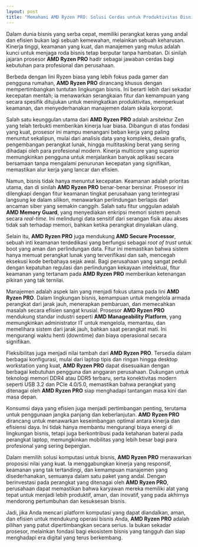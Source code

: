 ```yaml
---
layout: post
title: "Memahami AMD Ryzen PRO: Solusi Cerdas untuk Produktivitas Bisnis"
---
```


Dalam dunia bisnis yang serba cepat, memiliki perangkat keras yang andal dan efisien bukan lagi sebuah kemewahan, melainkan sebuah keharusan. Kinerja tinggi, keamanan yang kuat, dan manajemen yang mulus adalah kunci untuk menjaga roda bisnis tetap berputar tanpa hambatan. Di sinilah jajaran prosesor **AMD Ryzen PRO** hadir sebagai jawaban cerdas bagi kebutuhan para profesional dan perusahaan.

Berbeda dengan lini Ryzen biasa yang lebih fokus pada gamer dan pengguna rumahan, **AMD Ryzen PRO** dirancang khusus dengan mempertimbangkan tuntutan lingkungan bisnis. Ini berarti lebih dari sekadar kecepatan mentah; ia menawarkan serangkaian fitur dan kemampuan yang secara spesifik ditujukan untuk meningkatkan produktivitas, memperkuat keamanan, dan menyederhanakan manajemen dalam skala korporat.

Salah satu keunggulan utama dari **AMD Ryzen PRO** adalah arsitektur Zen yang telah terbukti memberikan kinerja luar biasa. Dibangun di atas fondasi yang kuat, prosesor ini mampu menangani beban kerja yang paling menuntut sekalipun, mulai dari analisis data yang kompleks, desain grafis, pengembangan perangkat lunak, hingga multitasking berat yang sering dihadapi oleh para profesional modern. Kinerja multicore yang superior memungkinkan pengguna untuk menjalankan banyak aplikasi secara bersamaan tanpa mengalami penurunan kecepatan yang signifikan, memastikan alur kerja yang lancar dan efisien.

Namun, bisnis tidak hanya menuntut kecepatan. Keamanan adalah prioritas utama, dan di sinilah **AMD Ryzen PRO** benar-benar bersinar. Prosesor ini dilengkapi dengan fitur keamanan tingkat perusahaan yang terintegrasi langsung ke dalam silikon, menawarkan perlindungan berlapis dari ancaman siber yang semakin canggih. Salah satu fitur unggulan adalah **AMD Memory Guard**, yang menyediakan enkripsi memori sistem penuh secara *real-time*. Ini melindungi data sensitif dari serangan fisik atau akses tidak sah terhadap memori, bahkan ketika perangkat dinyalakan ulang.

Selain itu, **AMD Ryzen PRO** juga mendukung **AMD Secure Processor**, sebuah inti keamanan terdedikasi yang berfungsi sebagai *root of trust* untuk boot yang aman dan perlindungan data. Fitur ini memastikan bahwa sistem hanya memuat perangkat lunak yang terverifikasi dan sah, mencegah eksekusi kode berbahaya sejak awal. Bagi perusahaan yang sangat peduli dengan kepatuhan regulasi dan perlindungan kekayaan intelektual, fitur keamanan yang tertanam pada **AMD Ryzen PRO** memberikan ketenangan pikiran yang tak ternilai.

Manajemen adalah aspek lain yang menjadi fokus utama pada lini **AMD Ryzen PRO**. Dalam lingkungan bisnis, kemampuan untuk mengelola armada perangkat dari jarak jauh, menerapkan pembaruan, dan memecahkan masalah secara efisien sangat krusial. Prosesor **AMD Ryzen PRO** mendukung standar industri seperti **AMD Manageability Platform**, yang memungkinkan administrator IT untuk mengelola, memantau, dan memelihara sistem dari jarak jauh, bahkan saat perangkat mati. Ini mengurangi waktu henti (downtime) dan biaya operasional secara signifikan.

Fleksibilitas juga menjadi nilai tambah dari **AMD Ryzen PRO**. Tersedia dalam berbagai konfigurasi, mulai dari laptop tipis dan ringan hingga desktop workstation yang kuat, **AMD Ryzen PRO** dapat disesuaikan dengan berbagai kebutuhan pengguna dan anggaran perusahaan. Dukungan untuk teknologi memori DDR4 atau DDR5 terbaru, serta konektivitas modern seperti USB 3.2 dan PCIe 4.0/5.0, memastikan bahwa perangkat yang ditenagai oleh **AMD Ryzen PRO** siap menghadapi tantangan masa kini dan masa depan.

Konsumsi daya yang efisien juga menjadi pertimbangan penting, terutama untuk penggunaan jangka panjang dan keberlanjutan. **AMD Ryzen PRO** dirancang untuk menawarkan keseimbangan optimal antara kinerja dan efisiensi daya. Ini tidak hanya membantu mengurangi biaya energi di lingkungan bisnis, tetapi juga berkontribusi pada ketahanan baterai pada perangkat laptop, memungkinkan mobilitas yang lebih besar bagi para profesional yang sering bepergian.

Dalam memilih solusi komputasi untuk bisnis, **AMD Ryzen PRO** menawarkan proposisi nilai yang kuat. Ia menggabungkan kinerja yang responsif, keamanan yang tak tertandingi, dan kemampuan manajemen yang disederhanakan, semuanya dalam satu paket yang andal. Dengan berinvestasi pada perangkat yang ditenagai oleh **AMD Ryzen PRO**, perusahaan dapat memastikan bahwa karyawan mereka memiliki alat yang tepat untuk menjadi lebih produktif, aman, dan inovatif, yang pada akhirnya mendorong pertumbuhan dan kesuksesan bisnis.

Jadi, jika Anda mencari platform komputasi yang dapat diandalkan, aman, dan efisien untuk mendukung operasi bisnis Anda, **AMD Ryzen PRO** adalah pilihan yang patut dipertimbangkan secara serius. Ia bukan sekadar prosesor, melainkan fondasi bagi ekosistem bisnis yang tangguh dan siap menghadapi era digital yang terus berkembang.

